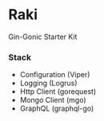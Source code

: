 # Raki
Gin-Gonic Starter Kit

### Stack
 - Configuration (Viper)
 - Logging (Logrus)
 - Http Client (gorequest)
 - Mongo Client (mgo)
 - GraphQL (graphql-go)
